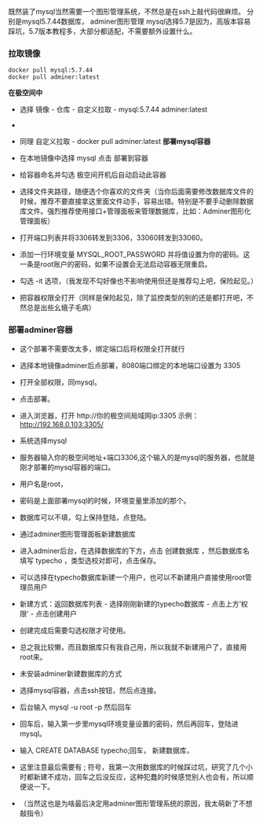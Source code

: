 既然装了mysql当然需要一个图形管理系统，不然总是在ssh上敲代码很麻烦。
分别是mysql5.7.44数据库， adminer图形管理
mysql选择5.7是因为，高版本容易踩坑，5.7版本教程多，大部分都适配，不需要额外设置什么。
### 拉取镜像
~~~
docker pull mysql:5.7.44
docker pull adminer:latest
~~~
**在极空间中**

- 选择 镜像 - 仓库 - 自定义拉取  - mysql:5.7.44 adminer:latest
- 
- 同理 自定义拉取 - docker pull adminer:latest
**部署mysql容器**

- 在本地镜像中选择 mysql 点击 部署到容器

- 给容器命名并勾选 极空间开机后自动启动此容器

- 选择文件夹路径，随便选个你喜欢的文件夹（当你后面需要修改数据库文件的时候，推荐不要直接拿这里面文件动手，容易出错。特别是不要手动删除数据库文件。强烈推荐使用接口+管理面板来管理数据库，比如：Adminer图形化管理面板）

- 打开端口列表并将3306转发到3306，33060转发到33060。

- 添加一行环境变量 MYSQL_ROOT_PASSWORD 并将值设置为你的密码。这一条是root账户的密码，如果不设置会无法启动容器无限重启。

- 勾选 -it 选项，（我发现不勾好像也不影响使用但还是推荐勾上吧，保险起见。）

- 把容器权限全打开（同样是保险起见，除了监控类型的别的还是都打开吧，不然总是出些幺蛾子毛病）

### 部署adminer容器

- 这个部署不需要改太多，绑定端口后将权限全打开就行

- 选择本地镜像adminer后点部署，8080端口绑定的本地端口设置为 3305

- 打开全部权限，同mysql。

- 点击部署。

- 进入浏览器，打开 http://你的极空间局域网ip:3305 示例： http://192.168.0.103:3305/

- 系统选择mysql

- 服务器输入你的极空间地址+端口3306,这个输入的是mysql的服务器，也就是刚才部署的mysql容器的端口。

- 用户名是root，

- 密码是上面部署mysql的时候，环境变量里添加的那个。

- 数据库可以不填，勾上保持登陆，点登陆。

- 通过adminer图形管理面板新建数据库

- 进入adminer后台，在选择数据库的下方，点击 创建数据库 ，然后数据库名填写 typecho ，类型选校对即可，点击保存。

- 可以选择在typecho数据库新建一个用户，也可以不新建用户直接使用root管理员用户

- 新建方式：返回数据库列表 - 选择刚刚新建的typecho数据库 - 点击上方‘权限’ - 点击创建用户

- 创建完成后需要勾选权限才可使用。

- 总之我比较懒，而且数据库只有我自己用，所以我就不新建用户了，直接用root来。

- 未安装adminer新建数据库的方式

- 选择mysql容器，点击ssh按钮，然后点连接。

- 后台输入 mysql -u root -p 然后回车

- 回车后，输入第一步里mysql环境变量设置的密码，然后再回车，登陆进mysql。

- 输入 CREATE DATABASE typecho;回车， 新建数据库，

- 这里注意最后需要有 ; 符号，我第一次用数据库的时候踩过坑，研究了几个小时都新建不成功，回车之后没反应，这种犯蠢的时候感觉别人也会有，所以顺便说一下。

- （当然这也是为啥最后决定用adminer图形管理系统的原因，我太萌新了不想敲指令）

